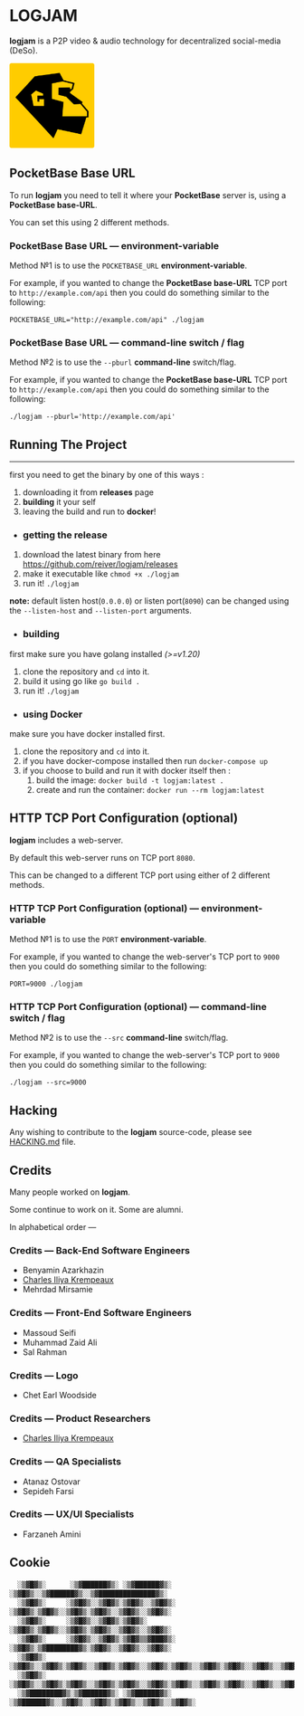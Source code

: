 # LOGJAM

**logjam** is a P2P video & audio technology for decentralized social-media (DeSo).

<img src="doc/img/greatape-logo.png" style="width:150px" />

## PocketBase Base URL

To run **logjam** you need to tell it where your **PocketBase** server is, using a **PocketBase base-URL**.

You can set this using 2 different methods.

### PocketBase Base URL — environment-variable

Method №1 is to use the `POCKETBASE_URL` **environment-variable**.

For example, if you wanted to change the **PocketBase base-URL** TCP port to `http://example.com/api` then you could do something similar to the following:

```
POCKETBASE_URL="http://example.com/api" ./logjam
```

### PocketBase Base URL — command-line switch / flag

Method №2 is to use the `--pburl` **command-line** switch/flag.

For example, if you wanted to change the **PocketBase base-URL** TCP port to `http://example.com/api` then you could do something similar to the following:

```
./logjam --pburl='http://example.com/api'
```

## Running The Project

---

first you need to get the binary by one of this ways :

1. downloading it from **releases** page
2. **building** it your self
3. leaving the build and run to **docker**!

- ### getting the release
1. download the latest binary from here https://github.com/reiver/logjam/releases
2. make it executable like `chmod +x ./logjam`
3. run it! `./logjam`

**note:** default listen host(`0.0.0.0`) or listen port(`8090`) can be changed using the `--listen-host` and `--listen-port` arguments.

- ### building

first make sure you have golang installed *(>=v1.20)*
1. clone the repository and `cd` into it.
2. build it using go like `go build .`
3. run it! `./logjam`

- ### using Docker

make sure you have docker installed first.
1. clone the repository and `cd` into it.
2. if you have docker-compose installed then run `docker-compose up`
3. if you choose to build and run it with docker itself then :
   1. build the image: `docker build -t logjam:latest .`
   2. create and run the container: `docker run --rm logjam:latest`

## HTTP TCP Port Configuration (optional)

**logjam** includes a web-server.

By default this web-server runs on TCP port `8080`.

This can be changed to a different TCP port using either of 2 different methods.

### HTTP TCP Port Configuration (optional) — environment-variable

Method №1 is to use the `PORT` **environment-variable**.

For example, if you wanted to change the web-server's TCP port to `9000` then you could do something similar to the following:

```
PORT=9000 ./logjam
```

### HTTP TCP Port Configuration (optional) — command-line switch / flag

Method №2 is to use the `--src` **command-line** switch/flag.

For example, if you wanted to change the web-server's TCP port to `9000` then you could do something similar to the following:

```
./logjam --src=9000
```

## Hacking

Any wishing to contribute to the **logjam** source-code, please see [HACKING.md](HACKING.md) file.

## Credits

Many people worked on **logjam**.

Some continue to work on it.
Some are alumni.

In alphabetical order —

### Credits — Back-End Software Engineers

* Benyamin Azarkhazin
* [Charles Iliya Krempeaux](http://reiver.link/)
* Mehrdad Mirsamie

### Credits — Front-End Software Engineers

* Massoud Seifi
* Muhammad Zaid Ali
* Sal Rahman

### Credits — Logo

* Chet Earl Woodside

### Credits — Product Researchers

* [Charles Iliya Krempeaux](http://reiver.link/)

### Credits — QA Specialists

* Atanaz Ostovar
* Sepideh Farsi

### Credits — UX/UI Specialists

* Farzaneh Amini

## Cookie

```
  ░▒▓█▓▒░      ░▒▓██████▓▒░ ░▒▓██████▓▒░       ░▒▓█▓▒░░▒▓██████▓▒░░▒▓██████████████▓▒░
  ░▒▓█▓▒░     ░▒▓█▓▒░░▒▓█▓▒░▒▓█▓▒░░▒▓█▓▒░      ░▒▓█▓▒░▒▓█▓▒░░▒▓█▓▒░▒▓█▓▒░░▒▓█▓▒░░▒▓█▓▒░
  ░▒▓█▓▒░     ░▒▓█▓▒░░▒▓█▓▒░▒▓█▓▒░             ░▒▓█▓▒░▒▓█▓▒░░▒▓█▓▒░▒▓█▓▒░░▒▓█▓▒░░▒▓█▓▒░
  ░▒▓█▓▒░     ░▒▓█▓▒░░▒▓█▓▒░▒▓█▓▒▒▓███▓▒░      ░▒▓█▓▒░▒▓████████▓▒░▒▓█▓▒░░▒▓█▓▒░░▒▓█▓▒░
  ░▒▓█▓▒░     ░▒▓█▓▒░░▒▓█▓▒░▒▓█▓▒░░▒▓█▓▒░▒▓█▓▒░░▒▓█▓▒░▒▓█▓▒░░▒▓█▓▒░▒▓█▓▒░░▒▓█▓▒░░▒▓█▓▒░
  ░▒▓█▓▒░     ░▒▓█▓▒░░▒▓█▓▒░▒▓█▓▒░░▒▓█▓▒░▒▓█▓▒░░▒▓█▓▒░▒▓█▓▒░░▒▓█▓▒░▒▓█▓▒░░▒▓█▓▒░░▒▓█▓▒░
  ░▒▓████████▓▒░▒▓██████▓▒░ ░▒▓██████▓▒░ ░▒▓██████▓▒░░▒▓█▓▒░░▒▓█▓▒░▒▓█▓▒░░▒▓█▓▒░░▒▓█▓▒░
```
